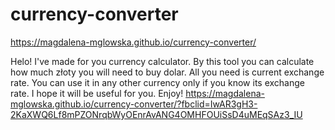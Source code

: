 # currency-converter
https://magdalena-mglowska.github.io/currency-converter/

Helo! I've made for you currency calculator. By this tool you can calculate how much złoty you will need to buy dolar. All you need is current exchange rate. You can use it in any other currency only if you know its exchange rate. I hope it will be useful for you. Enjoy!
https://magdalena-mglowska.github.io/currency-converter/?fbclid=IwAR3gH3-2KaXWQ6Lf8mPZONrqbWyOEnrAvANG4OMHFOUiSsD4uMEqSAz3_IU
